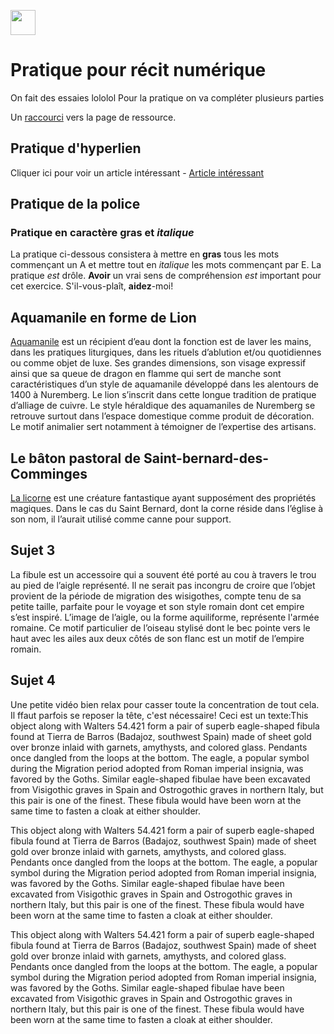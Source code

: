 <a href="https://juncture-digital.org"><img src="https://raw.githubusercontent.com/digitalArtHistory/recits-numeriques/main/images/btn_juncture.svg" style="height:40px"></a>

<param ve-config 
       title="depart" 
       banner="/images/Sutton.Hoo.PurseLid.RobRoy.jpg" 
       layout="vertical">

# Pratique pour récit numérique
On fait des essaies lololol
Pour la pratique on va compléter plusieurs parties

Un [raccourci](https://github.com/digitalArtHistory/recits-numeriques/wiki/Compilation-de-la-doc-des-composants-Juncture) vers la page de ressource.

## Pratique d'hyperlien
Cliquer ici pour voir un article intéressant - [Article intéressant](https://fr.wikipedia.org/wiki/Histoire_de_l%27art) 

## Pratique de la police
### Pratique en caractère **gras** et *italique*
La pratique ci-dessous consistera à mettre en **gras** tous les mots commençant un A et mettre tout en *italique* les mots commençant par E. La pratique *est* drôle. **Avoir** un vrai sens de compréhension *est* important pour cet exercice. S'il-vous-plaît, **aidez**-moi!

## Aquamanile en forme de Lion
[Aquamanile](https://www.metmuseum.org/art/collection/search/469949) est un récipient d’eau dont la fonction est de laver les mains, dans les pratiques liturgiques, dans les rituels d’ablution et/ou quotidiennes ou comme objet de luxe. Ses grandes dimensions, son visage expressif ainsi que sa queue de dragon en flamme qui sert de manche sont caractéristiques d’un style de aquamanile développé dans les alentours de 1400 à Nuremberg.  Le lion s’inscrit dans cette longue tradition de pratique d’alliage de cuivre. Le style héraldique des aquamaniles de Nuremberg se retrouve surtout dans l’espace domestique comme produit de décoration. Le motif animalier sert notamment à témoigner de l’expertise des artisans. 
<param ve-image url="https://raw.githubusercontent.com/digitalArtHistory/recits-numeriques/main/06/Aquamanile_in_the_Form_of_a_Lion_MET_DP117252_(cropped).jpeg" />

## Le bâton pastoral de Saint-bernard-des-Comminges
[La licorne](https://fr.wikipedia.org/wiki/Corne_de_licorne) est une créature fantastique ayant supposément des propriétés magiques. Dans le cas du Saint Bernard, dont la corne réside dans l’église à son nom, il l’aurait utilisé comme canne pour support. 
<param ve-graphic 
  url="https://raw.githubusercontent.com/digitalArtHistory/recits-numeriques/main/06/1598px-Ba%CC%82ton_pastoral_de_St-Bertrand%2C_l'alicorne.jpeg" 
  title="Corne de licorne" />

## Sujet 3
La fibule est un accessoire qui a souvent été porté au cou à travers le trou au pied de l’aigle représenté. Il ne serait pas incongru de croire que l’objet provient de la période de migration des wisigothes, compte tenu de sa petite taille, parfaite pour le voyage et son style romain dont cet empire s’est inspiré. L’image de l’aigle, ou la forme aquiliforme, représente l'armée romaine. Ce motif particulier de l’oiseau stylisé dont le bec pointe vers le haut avec les ailes aux deux côtés de son flanc est un motif de l’empire romain. 
<param ve-image url="https://raw.githubusercontent.com/digitalArtHistory/recits-numeriques/main/06/l_ps1_54422_fnt_dd_t07-14.jpeg" />

## Sujet 4
Une petite vidéo bien relax pour casser toute la concentration de tout cela. Il ffaut parfois se reposer la tête, c'est nécessaire! Ceci est un texte:This object along with Walters 54.421 form a pair of superb eagle-shaped fibula found at Tierra de Barros (Badajoz, southwest Spain) made of sheet gold over bronze inlaid with garnets, amythysts, and colored glass. Pendants once dangled from the loops at the bottom. The eagle, a popular symbol during the Migration period adopted from Roman imperial insignia, was favored by the Goths. Similar eagle-shaped fibulae have been excavated from Visigothic graves in Spain and Ostrogothic graves in northern Italy, but this pair is one of the finest. These fibula would have been worn at the same time to fasten a cloak at either shoulder.
<param ve-video id="1JOS0GHFmBk" title="Vine" start="45" />

This object along with Walters 54.421 form a pair of superb eagle-shaped fibula found at Tierra de Barros (Badajoz, southwest Spain) made of sheet gold over bronze inlaid with garnets, amythysts, and colored glass. Pendants once dangled from the loops at the bottom. The eagle, a popular symbol during the Migration period adopted from Roman imperial insignia, was favored by the Goths. Similar eagle-shaped fibulae have been excavated from Visigothic graves in Spain and Ostrogothic graves in northern Italy, but this pair is one of the finest. These fibula would have been worn at the same time to fasten a cloak at either shoulder.
<param ve-image 
    manifest="https://gallica.bnf.fr/iiif/ark:/12148/bpt6k327545t/manifest.json" />
    
This object along with Walters 54.421 form a pair of superb eagle-shaped fibula found at Tierra de Barros (Badajoz, southwest Spain) made of sheet gold over bronze inlaid with garnets, amythysts, and colored glass. Pendants once dangled from the loops at the bottom. The eagle, a popular symbol during the Migration period adopted from Roman imperial insignia, was favored by the Goths. Similar eagle-shaped fibulae have been excavated from Visigothic graves in Spain and Ostrogothic graves in northern Italy, but this pair is one of the finest. These fibula would have been worn at the same time to fasten a cloak at either shoulder.
<param ve-image url="https://gallica.bnf.fr/iiif/ark:/12148/btv1b53197052n/f1/full/full/0/native.jpg" />



 
